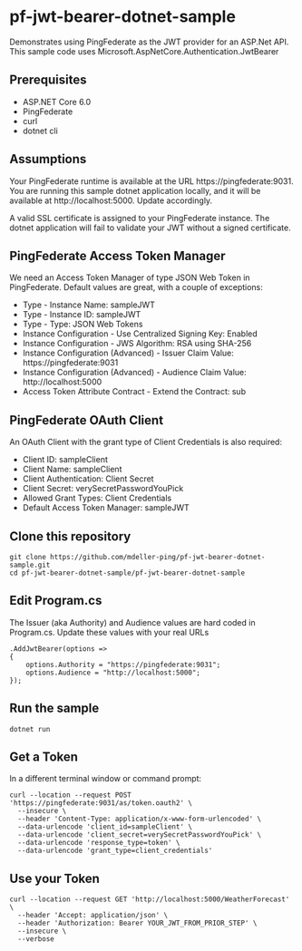 # pf-jwt-bearer-dotnet-sample

Demonstrates using PingFederate as the JWT provider for an ASP.Net API.  This sample code uses Microsoft.AspNetCore.Authentication.JwtBearer

## Prerequisites

* ASP.NET Core 6.0
* PingFederate
* curl
* dotnet cli

## Assumptions

Your PingFederate runtime is available at the URL https://pingfederate:9031.  You are running this sample dotnet application locally, and it will be available at http://localhost:5000.  Update accordingly.

A valid SSL certificate is assigned to your PingFederate instance.  The dotnet application will fail to validate your JWT without a signed certificate.

## PingFederate Access Token Manager

We need an Access Token Manager of type JSON Web Token in PingFederate.  Default values are great, with a couple of exceptions:

* Type - Instance Name: sampleJWT
* Type - Instance ID: sampleJWT
* Type - Type: JSON Web Tokens
* Instance Configuration - Use Centralized Signing Key: Enabled
* Instance Configuration - JWS Algorithm: RSA using SHA-256
* Instance Configuration (Advanced) - Issuer Claim Value: https://pingfederate:9031
* Instance Configuration (Advanced) - Audience Claim Value: http://localhost:5000
* Access Token Attribute Contract - Extend the Contract: sub

## PingFederate OAuth Client

An OAuth Client with the grant type of Client Credentials is also required:

* Client ID: sampleClient
* Client Name: sampleClient
* Client Authentication: Client Secret
* Client Secret: verySecretPasswordYouPick
* Allowed Grant Types: Client Credentials
* Default Access Token Manager: sampleJWT

## Clone this repository

```
git clone https://github.com/mdeller-ping/pf-jwt-bearer-dotnet-sample.git
cd pf-jwt-bearer-dotnet-sample/pf-jwt-bearer-dotnet-sample
```

## Edit Program.cs

The Issuer (aka Authority) and Audience values are hard coded in Program.cs.  Update these values with your real URLs

```
.AddJwtBearer(options =>
{
    options.Authority = "https://pingfederate:9031";
    options.Audience = "http://localhost:5000";
});
```

## Run the sample

```
dotnet run
```

## Get a Token

In a different terminal window or command prompt:

```
curl --location --request POST 'https://pingfederate:9031/as/token.oauth2' \
  --insecure \
  --header 'Content-Type: application/x-www-form-urlencoded' \
  --data-urlencode 'client_id=sampleClient' \
  --data-urlencode 'client_secret=verySecretPasswordYouPick' \
  --data-urlencode 'response_type=token' \
  --data-urlencode 'grant_type=client_credentials'
```
## Use your Token

```
curl --location --request GET 'http://localhost:5000/WeatherForecast' \
  --header 'Accept: application/json' \
  --header 'Authorization: Bearer YOUR_JWT_FROM_PRIOR_STEP' \
  --insecure \
  --verbose
```
